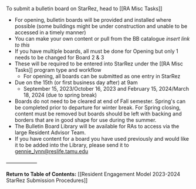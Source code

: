 To submit a bulletin board on StarRez, head to [[RA Misc Tasks]]

- For opening, bulletin boards will be provided and installed where possible (some buildings might be under construction and unable to be accessed in a timely manner)
- You can make your own content or pull from the BB catalogue *insert link to this*
- If you have multiple boards, all must be done for Opening but only 1 needs to be changed for Board 2 & 3
- These will be required to be entered into StarRez under the [[RA Misc Tasks]] program type and workflow
	- For opening, all boards can be submitted as one entry in StarRez
- Due on the 15th (or first business day after) at 9am
	- September 15, 2023/October 16, 2023 and February 15, 2024/March 18, 2024 (due to spring break)
- Boards do not need to be cleared at end of Fall semester. Spring's can be completed prior to departure for winter break. For Spring closing, content must be removed but boards should be left with backing and borders that are in good shape for use during the summer.
- The Bulletin Board Library will be available for RAs to access via the large Resident Advisor Team.
- If you have content for a board you have used previously and would like it to be added into the Library, please send it to gennie_lynn@reslife.tamu.edu

——————

**Return to Table of Contents:**
[[Resident Engagement Model 2023-2024 StarRez Submission Procedures]]